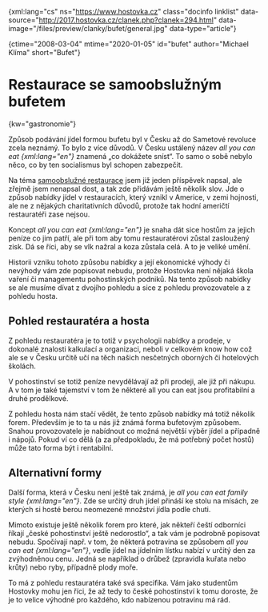 
{xml:lang="cs" ns="https://www.hostovka.cz" class="docinfo linklist" data-source="http://2017.hostovka.cz/clanek.php?clanek=294.html" data-image="/files/preview/clanky/bufet/general.jpg" data-type="article"}

{ctime="2008-03-04" mtime="2020-01-05" id="bufet" author="Michael Klíma" short="Bufet"}

# Restaurace se samoobslužným bufetem

{kw="gastronomie"}

Způsob podávání jídel formou bufetu byl v Česku až do Sametové revoluce zcela neznámý. To bylo z více důvodů. V Česku ustálený název _all you can eat {xml:lang="en"}_ znamená „co dokážete sníst“. To samo o sobě nebylo něco, co by ten socialismus byl schopen zabezpečit.

Na téma [samoobslužné restaurace][1] jsem již jeden příspěvek napsal, ale zřejmě jsem nenapsal dost, a tak zde přidávám ještě několik slov. Jde o způsob nabídky jídel v restauracích, který vznikl v Americe, v zemi hojnosti, ale ne z nějakých charitativních důvodů, protože tak hodní američtí restauratéři zase nejsou.

Koncept _all you can eat {xml:lang="en"}_ je snaha dát sice hostům za jejich peníze co jim patří, ale při tom aby tomu restauratérovi zůstal zasloužený zisk. Dá se říci, aby se vlk nažral a koza zůstala celá. A to je veliké umění.

Historii vzniku tohoto způsobu nabídky a její ekonomické výhody či nevýhody vám zde popisovat nebudu, protože Hostovka není nějaká škola vaření či managementu pohostinských podniků. Na tento způsob nabídky se ale musíme dívat z dvojího pohledu a sice z pohledu provozovatele a z pohledu hosta.

## Pohled restauratéra a hosta

Z pohledu restauratéra je to totiž v psychologii nabídky a prodeje, v dokonalé znalosti kalkulací a organizaci, neboli v celkovém know how což ale se v Česku určitě učí na těch našich nesčetných oborných či hotelových školách.

V pohostinství se totiž peníze nevydělávají až při prodeji, ale již při nákupu. A v tom je také tajemství v tom že některé all you can eat jsou profitabilní a druhé prodělkové.

Z pohledu hosta nám stačí vědět, že tento způsob nabídky má totiž několik forem. Především je to ta u nás již známá forma bufetovým způsobem. Snahou provozovatele je nabídnout co možná největší výběr jídel a případně i nápojů. Pokud ví co dělá (a za předpokladu, že má potřebný počet hostů) může tato forma být i rentabilní.

## Alternativní formy

Další forma, která v Česku není ještě tak známá, je _all you can eat family style {xml:lang="en"}_. Zde se určitý druh jídel přináší ke stolu na mísách, ze kterých si hosté berou neomezené množství jídla podle chuti.

Mimoto existuje ještě několik forem pro které, jak někteří čeští odborníci říkají „české pohostinství ještě nedorostlo“, a tak vám je podrobně popisovat nebudu. Spočívají např. v tom, že některá potravina se způsobem _all you can eat {xml:lang="en"}_, vedle jídel na jídelním lístku nabízí v určitý den za zvýhodněnou cenu. Jedná se například o drůbež (zpravidla kuřata nebo krůty) nebo ryby, případně plody moře.

To má z pohledu restauratéra také svá specifika. Vám jako studentům Hostovky mohu jen říci, že až tedy to české pohostinství k tomu doroste, že je to velice výhodné pro každého, kdo nabízenou potravinu má rád.

 [1]: samoobsluzna_restaurace
